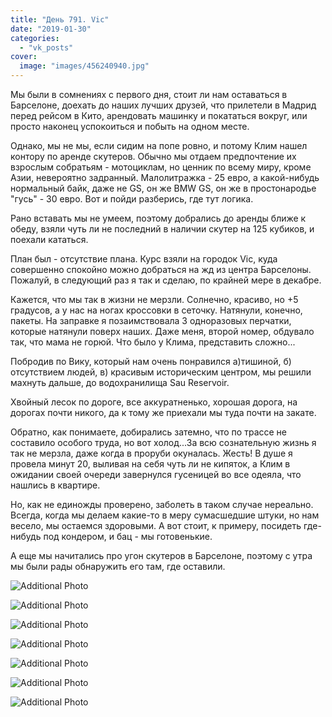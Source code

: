 ```yaml
---
title: "День 791. Vic"
date: "2019-01-30"
categories: 
  - "vk_posts"
cover:
  image: "images/456240940.jpg"
---
```


Мы были в сомнениях с первого дня, стоит ли нам оставаться в Барселоне, доехать до наших лучших друзей, что прилетели в Мадрид перед рейсом в Кито, арендовать машинку и покататься вокруг, или просто наконец успокоиться и побыть на одном месте.

<!--more-->

Однако, мы не мы, если сидим на попе ровно, и потому Клим нашел контору по аренде скутеров. Обычно мы отдаем предпочтение их взрослым собратьям - мотоциклам, но ценник по всему миру, кроме Азии, невероятно задранный. Малолитражка - 25 евро, а какой-нибудь нормальный байк, даже не GS, он же BMW GS, он же в простонародье "гусь" - 30 евро. Вот и пойди разберись, где тут логика.

Рано вставать мы не умеем, поэтому добрались до аренды ближе к обеду, взяли чуть ли не последний в наличии скутер на 125 кубиков, и поехали кататься.

План был - отсутствие плана. Курс взяли на городок Vic, куда совершенно спокойно можно добраться на жд из центра Барселоны. Пожалуй, в следующий раз я так и сделаю, по крайней мере в декабре.

Кажется, что мы так в жизни не мерзли. Солнечно, красиво, но +5 градусов, а у нас на ногах кроссовки в сеточку. Натянули, конечно, пакеты. На заправке я позаимствовала 3 одноразовых перчатки, которые натянули поверх наших. Даже меня, второй номер, обдувало так, что мама не горюй. Что было у Клима, представить сложно...

Побродив по Вику, который нам очень понравился а)тишиной, б) отсутствием людей, в) красивым историческим центром, мы решили махнуть дальше, до водохранилища Sau Reservoir.

Хвойный лесок по дороге, все аккуратненько, хорошая дорога, на дорогах почти никого, да к тому же приехали мы туда почти на закате.

Обратно, как понимаете, добирались затемно, что по трассе не составило особого труда, но вот холод...За всю сознательную жизнь я так не мерзла, даже когда в проруби окуналась. Жесть! В душе я провела минут 20, выливая на себя чуть ли не кипяток, а Клим в ожидании своей очереди завернулся гусеницей во все одеяла, что нашлись в квартире.

Но, как не единожды проверено, заболеть в таком случае нереально. Всегда, когда мы делаем какие-то в меру сумасшедшие штуки, но нам весело, мы остаемся здоровыми. А вот стоит, к примеру, посидеть где-нибудь под кондером, и бац - мы готовенькие.

А еще мы начитались про угон скутеров в Барселоне, поэтому с утра мы были рады обнаружить его там, где оставили.

![Additional Photo](https://vodpop.ru/wp-content/uploads/2023/07/456240941.jpg)

![Additional Photo](https://vodpop.ru/wp-content/uploads/2023/07/456240942.jpg)

![Additional Photo](https://vodpop.ru/wp-content/uploads/2023/07/456240943.jpg)

![Additional Photo](https://vodpop.ru/wp-content/uploads/2023/07/456240944.jpg)

![Additional Photo](https://vodpop.ru/wp-content/uploads/2023/07/456240945.jpg)

![Additional Photo](https://vodpop.ru/wp-content/uploads/2023/07/456240946.jpg)

![Additional Photo](https://vodpop.ru/wp-content/uploads/2023/07/456240947.jpg)
